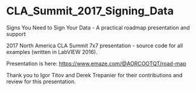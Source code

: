 # CLA_Summit_2017_Signing_Data
Signs You Need to Sign Your Data - A practical roadmap presentation and support

2017 North America CLA Summit 7x7 presentation - source code for all examples (written in LabVIEW 2016).

Presentation is here:
https://www.emaze.com/@AORCOOTQT/road-map

Thank you to Igor Titov and Derek Trepanier for their contributions and review for this presentation.
